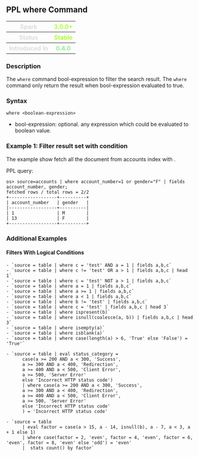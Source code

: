 ## PPL where Command

<table>
  <tr>
    <th style="color:gainsboro;">Spark</th>
    <th style="color:greenyellow;">3.0.0+ </th>
  </tr>
  <tr>
    <th style="color:gainsboro;">Status</th>
    <th style="color:greenyellow;">Stable</th>
  </tr>
  <tr>
    <th style="color:gainsboro;">Introduced In</th>
    <th style="color:lightgreen;">0.4.0</th>
  </tr>
</table>

### Description
The ``where`` command bool-expression to filter the search result. The ``where`` command only return the result when bool-expression evaluated to true.


### Syntax
`where <boolean-expression>`

* bool-expression: optional. any expression which could be evaluated to boolean value.

### Example 1: Filter result set with condition

The example show fetch all the document from accounts index with .

PPL query:

    os> source=accounts | where account_number=1 or gender="F" | fields account_number, gender;
    fetched rows / total rows = 2/2
    +------------------+----------+
    | account_number   | gender   |
    |------------------+----------|
    | 1                | M        |
    | 13               | F        |
    +------------------+----------+

### Additional Examples

#### **Filters With Logical Conditions**
```
- `source = table | where c = 'test' AND a = 1 | fields a,b,c`
- `source = table | where c != 'test' OR a > 1 | fields a,b,c | head 1`
- `source = table | where c = 'test' NOT a > 1 | fields a,b,c`
- `source = table | where a = 1 | fields a,b,c`
- `source = table | where a >= 1 | fields a,b,c`
- `source = table | where a < 1 | fields a,b,c`
- `source = table | where b != 'test' | fields a,b,c`
- `source = table | where c = 'test' | fields a,b,c | head 3`
- `source = table | where ispresent(b)`
- `source = table | where isnull(coalesce(a, b)) | fields a,b,c | head 3`
- `source = table | where isempty(a)`
- `source = table | where isblank(a)`
- `source = table | where case(length(a) > 6, 'True' else 'False') = 'True'`

- `source = table | eval status_category =
      case(a >= 200 AND a < 300, 'Success',
      a >= 300 AND a < 400, 'Redirection',
      a >= 400 AND a < 500, 'Client Error',
      a >= 500, 'Server Error'
      else 'Incorrect HTTP status code')
      | where case(a >= 200 AND a < 300, 'Success',
      a >= 300 AND a < 400, 'Redirection',
      a >= 400 AND a < 500, 'Client Error',
      a >= 500, 'Server Error'
      else 'Incorrect HTTP status code'
      ) = 'Incorrect HTTP status code'

- `source = table
      | eval factor = case(a > 15, a - 14, isnull(b), a - 7, a < 3, a + 1 else 1)
      | where case(factor = 2, 'even', factor = 4, 'even', factor = 6, 'even', factor = 8, 'even' else 'odd') = 'even'
      |  stats count() by factor`
```